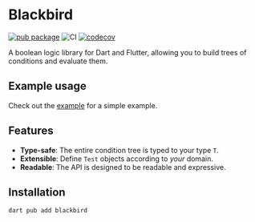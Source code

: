# Blackbird

[![pub package](https://img.shields.io/pub/v/blackbird.svg)](https://pub.dev/packages/blackbird)
![CI](https://github.com/btrautmann/blackbird/actions/workflows/dart.yml/badge.svg)
[![codecov](https://codecov.io/gh/btrautmann/blackbird/graph/badge.svg?token=MXT6227EXW)](https://codecov.io/gh/btrautmann/blackbird)

A boolean logic library for Dart and Flutter, allowing you to build trees of conditions and evaluate them.

## Example usage

Check out the [example](example/lib/main.dart) for a simple example.

## Features

- **Type-safe**: The entire condition tree is typed to your type `T`.
- **Extensible**: Define `Test` objects according to _your_ domain.
- **Readable**: The API is designed to be readable and expressive.

## Installation

```sh
dart pub add blackbird
```
